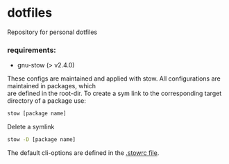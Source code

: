 # dotfiles
Repository for personal dotfiles

### requirements:
- gnu-stow (> v2.4.0)

These configs are maintained and applied with stow. All configurations are maintained in packages, which  
are defined in the root-dir. To create a sym link to the corresponding target directory of a package use:
```bash
stow [package name]
```
Delete a symlink
```bash
stow -D [package name]
```

The default cli-options are defined in the [.stowrc file](./.stowrc).

